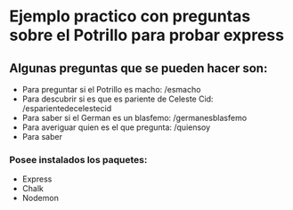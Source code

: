 
# Ejemplo practico con preguntas sobre el Potrillo para probar express


## Algunas preguntas que se pueden hacer son:

- Para preguntar si el Potrillo es macho: /esmacho
- Para descubrir si es que es pariente de Celeste Cid: /esparientedecelestecid
- Para saber si el German es un blasfemo: /germanesblasfemo
- Para averiguar quien es el que pregunta: /quiensoy
- Para saber 




### Posee instalados los paquetes: 
- Express
- Chalk
- Nodemon